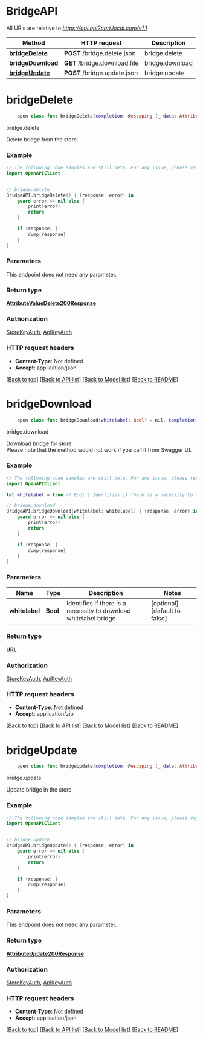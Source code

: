 # BridgeAPI

All URIs are relative to *https://api.api2cart.local.com/v1.1*

Method | HTTP request | Description
------------- | ------------- | -------------
[**bridgeDelete**](BridgeAPI.md#bridgedelete) | **POST** /bridge.delete.json | bridge.delete
[**bridgeDownload**](BridgeAPI.md#bridgedownload) | **GET** /bridge.download.file | bridge.download
[**bridgeUpdate**](BridgeAPI.md#bridgeupdate) | **POST** /bridge.update.json | bridge.update


# **bridgeDelete**
```swift
    open class func bridgeDelete(completion: @escaping (_ data: AttributeValueDelete200Response?, _ error: Error?) -> Void)
```

bridge.delete

Delete bridge from the store.

### Example
```swift
// The following code samples are still beta. For any issue, please report via http://github.com/OpenAPITools/openapi-generator/issues/new
import OpenAPIClient


// bridge.delete
BridgeAPI.bridgeDelete() { (response, error) in
    guard error == nil else {
        print(error)
        return
    }

    if (response) {
        dump(response)
    }
}
```

### Parameters
This endpoint does not need any parameter.

### Return type

[**AttributeValueDelete200Response**](AttributeValueDelete200Response.md)

### Authorization

[StoreKeyAuth](../README.md#StoreKeyAuth), [ApiKeyAuth](../README.md#ApiKeyAuth)

### HTTP request headers

 - **Content-Type**: Not defined
 - **Accept**: application/json

[[Back to top]](#) [[Back to API list]](../README.md#documentation-for-api-endpoints) [[Back to Model list]](../README.md#documentation-for-models) [[Back to README]](../README.md)

# **bridgeDownload**
```swift
    open class func bridgeDownload(whitelabel: Bool? = nil, completion: @escaping (_ data: URL?, _ error: Error?) -> Void)
```

bridge.download

Download bridge for store.</br>Please note that the method would not work if you call it from Swagger UI.

### Example
```swift
// The following code samples are still beta. For any issue, please report via http://github.com/OpenAPITools/openapi-generator/issues/new
import OpenAPIClient

let whitelabel = true // Bool | Identifies if there is a necessity to download whitelabel bridge. (optional) (default to false)

// bridge.download
BridgeAPI.bridgeDownload(whitelabel: whitelabel) { (response, error) in
    guard error == nil else {
        print(error)
        return
    }

    if (response) {
        dump(response)
    }
}
```

### Parameters

Name | Type | Description  | Notes
------------- | ------------- | ------------- | -------------
 **whitelabel** | **Bool** | Identifies if there is a necessity to download whitelabel bridge. | [optional] [default to false]

### Return type

**URL**

### Authorization

[StoreKeyAuth](../README.md#StoreKeyAuth), [ApiKeyAuth](../README.md#ApiKeyAuth)

### HTTP request headers

 - **Content-Type**: Not defined
 - **Accept**: application/zip

[[Back to top]](#) [[Back to API list]](../README.md#documentation-for-api-endpoints) [[Back to Model list]](../README.md#documentation-for-models) [[Back to README]](../README.md)

# **bridgeUpdate**
```swift
    open class func bridgeUpdate(completion: @escaping (_ data: AttributeUpdate200Response?, _ error: Error?) -> Void)
```

bridge.update

Update bridge in the store.

### Example
```swift
// The following code samples are still beta. For any issue, please report via http://github.com/OpenAPITools/openapi-generator/issues/new
import OpenAPIClient


// bridge.update
BridgeAPI.bridgeUpdate() { (response, error) in
    guard error == nil else {
        print(error)
        return
    }

    if (response) {
        dump(response)
    }
}
```

### Parameters
This endpoint does not need any parameter.

### Return type

[**AttributeUpdate200Response**](AttributeUpdate200Response.md)

### Authorization

[StoreKeyAuth](../README.md#StoreKeyAuth), [ApiKeyAuth](../README.md#ApiKeyAuth)

### HTTP request headers

 - **Content-Type**: Not defined
 - **Accept**: application/json

[[Back to top]](#) [[Back to API list]](../README.md#documentation-for-api-endpoints) [[Back to Model list]](../README.md#documentation-for-models) [[Back to README]](../README.md)

